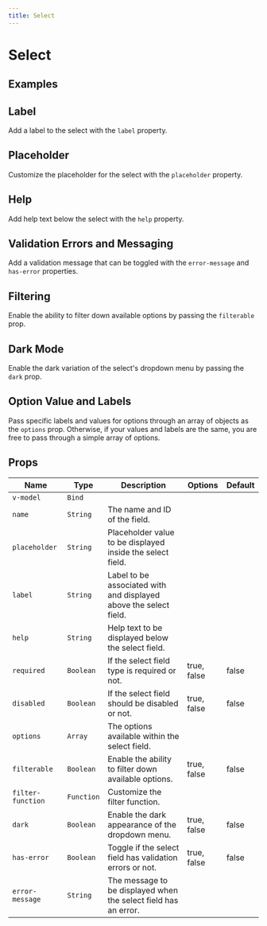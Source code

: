 ```yaml
---
title: Select
---
```


# Select

## Examples
<proton-example>
<p-select name="color" :options="['Red', 'Yellow', 'Green', 'Blue', 'Purple', 'Black', 'White']"></p-select>

<template slot="code">

```html
<p-select name="color" v-model="color" :options="[
    'Red',
    'Yellow',
    'Green',
    'Blue',
    'Purple',
    'Black',
    'White'
]">
</p-select>
```

</template>
</proton-example>

## Label
Add a label to the select with the `label` property.

<proton-example>
<p-select name="color" label="Choose a color" :options="['Red', 'Yellow', 'Green', 'Blue', 'Purple', 'Black', 'White']"></p-select>

<template slot="code">

```html
<p-select name="color" label="Choose a color" v-model="color" :options="colors"></p-select>
```

</template>
</proton-example>

## Placeholder
Customize the placeholder for the select with the `placeholder` property.

<proton-example>
<p-select name="color" placeholder="Please choose a color..." :options="['Red', 'Yellow', 'Green', 'Blue', 'Purple', 'Black', 'White']"></p-select>

<template slot="code">

```html
<p-select name="color" placeholder="Please choose a color..." v-model="color" :options="colors"></p-select>
```

</template>
</proton-example>

## Help
Add help text below the select with the `help` property.

<proton-example>
<p-select name="color" help="We will use this color to customize your experience." :options="['Red', 'Yellow', 'Green', 'Blue', 'Purple', 'Black', 'White']"></p-select>

<template slot="code">

```html
<p-select name="color" help="We will use this color to customize your experience." v-model="color" :options="colors"></p-select>
```

</template>
</proton-example>

## Validation Errors and Messaging
Add a validation message that can be toggled with the `error-message` and `has-error` properties.

<proton-example>
<p-select name="color" error-message="We need to know what color you prefer." :has-error="true" :options="['Red', 'Yellow', 'Green', 'Blue', 'Purple', 'Black', 'White']"></p-select>

<template slot="code">

```html
<p-select name="color" error-message="We need to know what color you prefer." :has-error="true" v-model="color" :options="colors"></p-select>
```

</template>
</proton-example>

## Filtering
Enable the ability to filter down available options by passing the `filterable` prop.

<proton-example>
<p-select name="color" :options="['Red', 'Yellow', 'Green', 'Blue', 'Purple', 'Black', 'White']" filterable></p-select>

<template slot="code">

```html
<p-select name="color" v-model="color" filterable :options="colors"></p-select>
```

</template>
</proton-example>

## Dark Mode
Enable the dark variation of the select's dropdown menu by passing the `dark` prop.

<proton-example>
<p-select name="color" :options="['Red', 'Yellow', 'Green', 'Blue', 'Purple', 'Black', 'White']" dark></p-select>

<template slot="code">

```html
<p-select name="color" v-model="color" dark :options="colors"></p-select>
```

</template>
</proton-example>

## Option Value and Labels
Pass specific labels and values for options through an array of objects as the `options` prop. Otherwise, if your values and labels are the same, you are free to pass through a simple array of options.

<proton-example>
<p-select name="color" :options="[ { 'label': 'Red', 'value': '#FF0000', }, { 'label': 'Yellow', 'value': '#FFFF00', }, { 'label': 'Green', 'value': '#008000', }, { 'label': 'Blue', 'value': '#0000FF', }, { 'label': 'Purple', 'value': '#800080', }, { 'label': 'Black', 'value': '#000000', }, { 'label': 'White', 'value': '#FFFFFF', }, ]"></p-select>

<template slot="code">

```html
<p-select name="color" v-model="color" :options="[
    {
        'label': 'Red',
        'value': '#FF0000',
    },
    {
        'label': 'Yellow',
        'value': '#FFFF00',
    },
    {
        'label': 'Green',
        'value': '#008000',
    },
    {
        'label': 'Blue',
        'value': '#0000FF',
    },
    {
        'label': 'Purple',
        'value': '#800080',
    },
    {
        'label': 'Black',
        'value': '#000000',
    },
    {
        'label': 'White',
        'value': '#FFFFFF',
    },
]">
</p-select>
```

</template>
</proton-example>

## Props
| Name | Type | Description | Options | Default |
|------|------|-------------|---------|---------|
| `v-model` | `Bind` | | | |
| `name` | `String` | The name and ID of the field. | | |
| `placeholder` | `String` | Placeholder value to be displayed inside the select field. | | |
| `label` | `String` | Label to be associated with and displayed above the select field. | | |
| `help` | `String` | Help text to be displayed below the select field. | | |
| `required` | `Boolean` | If the select field type is required or not. | true, false | false |
| `disabled` | `Boolean` | If the select field should be disabled or not. | true, false | false |
| `options` | `Array` | The options available within the select field. | | |
| `filterable` | `Boolean` | Enable the ability to filter down available options. | true, false | false |
| `filter-function` | `Function` | Customize the filter function. | | |
| `dark` | `Boolean` | Enable the dark appearance of the dropdown menu. | true, false | false |
| `has-error` | `Boolean` | Toggle if the select field has validation errors or not. | true, false | false |
| `error-message` | `String` | The message to be displayed when the select field has an error. | | |